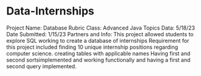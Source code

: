 # Data-Internships 
Project Name: Database Rubric
Class: Advanced Java Topics
Data: 5/18/23
Date Submitted: 1/15/23
Partners and Info: This project allowed students to explore SQL working to create a database of internships Requirement for 
this project included finding 10 unique internship positions regarding computer science. 
creating tables with applicable names Having first and second sortsimplemented and working functionally
and having a first and second query implemented.
